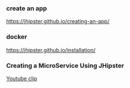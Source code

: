 
### create an app
https://jhipster.github.io/creating-an-app/

### docker
https://jhipster.github.io/installation/

### Creating a MicroService Using JHipster
[Youtube clip](https://www.youtube.com/watch?v=NdcnpD-GpZ4)
